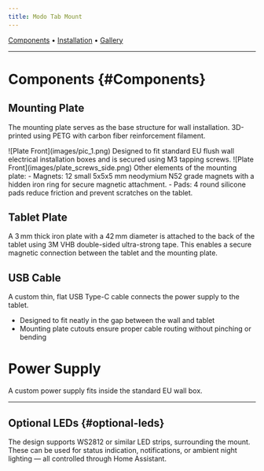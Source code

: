 ```yaml
---
title: Modo Tab Mount
---
```

<nav class="top-nav">
  <a href="#Components">Components</a> •
  <a href="#Installation">Installation</a> •
  <a href="#Gallery">Gallery</a>
</nav>

---

# Components {#Components}
## Mounting Plate
<p>The mounting plate serves as the base structure for wall installation. 3D-printed using PETG with carbon fiber reinforcement filament.</p>
![Plate Front](images/pic_1.png)
Designed to fit standard EU flush wall electrical installation boxes and is secured using M3 tapping screws.
![Plate Front](images/plate_screws_side.png)
Other elements of the mounting plate:
- Magnets: 12 small 5x5x5 mm neodymium N52 grade magnets with a hidden iron ring for secure magnetic attachment.
- Pads: 4 round silicone pads reduce friction and prevent scratches on the tablet.

## Tablet Plate
A 3 mm thick iron plate with a 42 mm diameter is attached to the back of the tablet using 3M VHB double-sided ultra-strong tape.
This enables a secure magnetic connection between the tablet and the mounting plate.

## USB Cable
A custom thin, flat USB Type-C cable connects the power supply to the tablet.
- Designed to fit neatly in the gap between the wall and tablet
- Mounting plate cutouts ensure proper cable routing without pinching or bending

# Power Supply
A custom power supply fits inside the standard EU wall box.

---

## Optional LEDs {#optional-leds}
The design supports WS2812 or similar LED strips, surrounding the mount. These can be
used for status indication, notifications, or ambient night lighting — all controlled
through Home Assistant.
